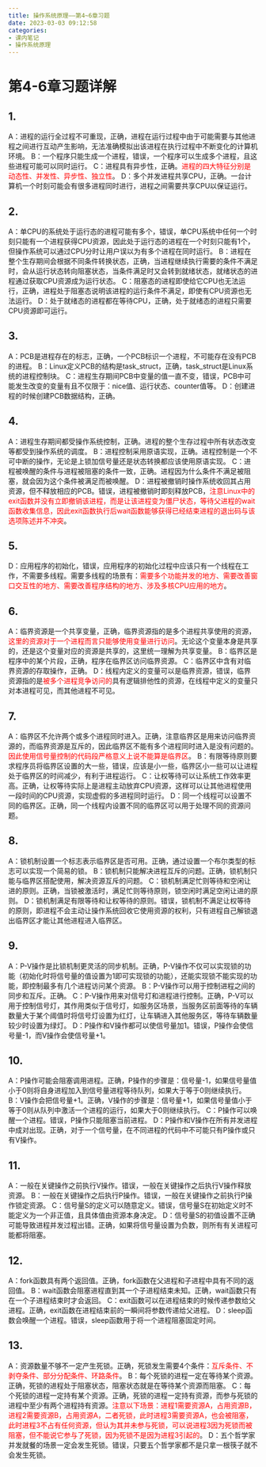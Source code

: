 ```yaml
---
title: 操作系统原理——第4~6章习题
date: 2023-03-03 09:12:58
categories:
- 课内笔记
- 操作系统原理
---
```

# 第4-6章习题详解
## 1.
A：进程的运行全过程不可重现，正确，进程在运行过程中由于可能需要与其他进程之间进行互动产生影响，无法准确模拟出该进程在执行过程中不断变化的计算机环境。
B：一个程序只能生成一个进程，错误，一个程序可以生成多个进程，且这些进程可能可以同时运行。
C：进程具有异步性，正确。<font color=red>进程的四大特征分别是动态性、并发性、异步性、独立性</font>。
D：多个并发进程共享CPU，正确。一台计算机一个时刻可能会有很多进程同时进行，进程之间需要共享CPU以保证运行。

## 2.
A：单CPU的系统处于运行态的进程可能有多个，错误，单CPU系统中任何一个时刻只能有一个进程获得CPU资源，因此处于运行态的进程在一个时刻只能有1个，但操作系统可以通过CPU分时让用户误以为有多个进程在同时运行。
B：进程在整个生存期间会根据不同条件转换状态，正确，当进程继续执行需要的条件不满足时，会从运行状态转向阻塞状态，当条件满足时又会转到就绪状态，就绪状态的进程通过获取CPU资源成为运行状态。
C：阻塞态的进程即使给它CPU也无法运行，正确，进程处于阻塞态说明该进程的运行条件不满足，即使有CPU资源也无法运行。
D：处于就绪态的进程都在等待CPU，正确，处于就绪态的进程只需要CPU资源即可运行。

## 3.
A：PCB是进程存在的标志，正确，一个PCB标识一个进程，不可能存在没有PCB的进程。
B：Linux定义PCB的结构是task_struct，正确，task_struct是Linux系统的进程控制块。
C：进程生存期间PCB中变量的值一直不变，错误，PCB中可能发生改变的变量有且不仅限于：nice值、运行状态、counter值等。
D：创建进程的时候创建PCB数据结构，正确。

## 4.
A：进程生存期间都受操作系统控制，正确。进程的整个生存过程中所有状态改变等都受到操作系统的调度。
B：进程控制采用原语实现，正确。进程控制是一个不可中断的操作，无论是上锁加信号量还是状态转换都应该使用原语实现。
C：进程被唤醒的条件与进程被阻塞的条件一致，正确。进程因为什么条件不满足被阻塞，就会因为这个条件被满足而被唤醒。
D：进程被撤销时操作系统收回其占用资源，但不释放相应的PCB。错误，进程被撤销时即刻释放PCB，<font color=red>注意Linux中的exit函数并没有立即撤销该进程，而是让该进程变为僵尸状态，等待父进程的wait函数收集信息，因此exit函数执行后wait函数能够获得已经结束进程的退出码与该选项陈述并不冲突</font>。

## 5.
D：应用程序的初始化，错误，应用程序的初始化过程中应该只有一个线程在工作，不需要多线程。需要多线程的场景有：<font color=red>需要多个功能并发的地方、需要改善窗口交互性的地方、需要改善程序结构的地方、涉及多核CPU应用的地方</font>。

## 6.
A：临界资源是一个共享变量，正确，临界资源指的是多个进程共享使用的资源，<font color=red>这里的资源对于一个进程而言只能够使用变量进行访问</font>。无论这个变量本身是共享的，还是这个变量对应的资源是共享的，这里统一理解为共享变量。
B：临界区是程序中的某个片段，正确，程序在临界区访问临界资源。
C：临界区中含有对临界资源的存取操作，正确。
D：线程内定义的变量可以是临界资源，错误，临界资源指的是<font color=red>被多个进程竞争访问的</font>具有逻辑排他性的资源，在线程中定义的变量只对本进程可见，而其他进程不可见。

## 7.
A：临界区不允许两个或多个进程同时进入。正确，注意临界区是用来访问临界资源的，而临界资源是互斥的，因此临界区不能有多个进程同时进入是没有问题的。<font color=red>因此使用信号量控制的代码段严格意义上说不能算是临界区</font>。
B：有限等待原则要求程序员将临界区设置的大一些，错误，应该是小一些，临界区小一些可以让进程处于临界区的时间减少，有利于进程运行。
C：让权等待可以让系统工作效率更高。正确，让权等待实际上是进程主动放弃CPU资源，这样可以让其他进程使用一段时间的CPU资源，实现虚假的多进程同时运行。
D：同一个线程可以设置不同的临界区。正确，同一个线程内设置不同的临界区可以用于处理不同的资源问题。

## 8.
A：锁机制设置一个标志表示临界区是否可用。正确，通过设置一个布尔类型的标志可以实现一个简易的锁。
B：锁机制只能解决进程互斥的问题。正确，锁机制只能与临界区搭配使用，解决资源互斥的问题。
C：锁机制满足忙则等待和空闲让进的原则。正确，当锁被激活时，满足忙则等待原则，锁空闲时满足空闲让进的原则。
D：锁机制满足有限等待和让权等待的原则。错误，锁机制不满足让权等待的原则，即进程不会主动让操作系统回收它使用资源的权利，只有进程自己解锁退出临界区才能让其他进程进入临界区。

## 9.
A：P-V操作是比锁机制更灵活的同步机制。正确，P-V操作不仅可以实现锁的功能（初始化时将信号量的值设置为1即可实现锁的功能），还能实现锁不能实现的功能，即控制最多有几个进程访问某个资源。
B：P-V操作可以用于控制进程之间的同步和互斥。正确。
C：P-V操作用来对信号灯和进程进行控制。正确，P-V可以用于控制信号灯，其作用类似于信号灯，如服务区场景，当服务区前面等待的车辆数量大于某个阈值时将信号灯设置为红灯，让车辆进入其他服务区，等待车辆数量较少时设置为绿灯。
D：P操作和V操作都可以使信号量加1。错误，P操作会使信号量-1，而V操作会使信号量+1。

## 10.
A：P操作可能会阻塞调用进程。正确，P操作的步骤是：信号量-1，如果信号量值小于0则将自身进程加入到信号量进程等待队列，如果大于等于0则继续执行。
B：V操作会把信号量+1。正确，V操作的步骤是：信号量+1，如果信号量值小于等于0则从队列中激活一个进程的运行，如果大于0则继续执行。
C：P操作可以唤醒一个进程。错误，P操作只能阻塞当前进程。
D：P操作和V操作在所有并发进程中成对出现。正确，对于一个信号量，在不同进程的代码中不可能只有P操作或只有V操作。

## 11.
A：一般在关键操作之前执行V操作。错误，一般在关键操作之后执行V操作释放资源。
B：一般在关键操作之后执行P操作。错误，一般在关键操作之前执行P操作锁定资源。
C：信号量S的定义可以随意定义。错误，信号量S在初始定义时不能定义为一个非正值，且具体值由资源本身决定。
D：信号量S的初值设置不正确可能导致进程并发过程出错。正确，如果将信号量设置为负数，则所有有关进程可能都将阻塞。

## 12.
A：fork函数具有两个返回值。正确，fork函数在父进程和子进程中具有不同的返回值。
B：wait函数会阻塞进程直到其一个子进程结束未知。正确，wait函数只有在一个子进程结束时才会返回。
C：exit函数可以在进程结束的时候传递参数给父进程。正确，exit函数在进程结束前的一瞬间将参数传递给父进程。
D：sleep函数会唤醒一个进程。错误，sleep函数用于将一个进程阻塞固定时间。

## 13.
A：资源数量不够不一定产生死锁。正确，死锁发生需要4个条件：<font color=red>互斥条件、不剥夺条件、部分分配条件、环路条件</font>。
B：每个死锁的进程一定在等待某个资源。正确，死锁的进程处于阻塞状态，阻塞状态就是在等待某个资源而阻塞。
C：每个死锁的进程一定持有某个资源。正确，死锁的进程一定持有资源，而参与死锁的进程中至少有两个进程持有资源。<font color=red>注意以下场景：进程1需要资源A，占用资源B，进程2需要资源B，占用资源A，二者死锁，此时进程3需要资源A，也会被阻塞，此时进程3不占有任何资源，但认为其并未参与死锁，可以说进程3因为死锁而被阻塞，但不能说它参与了死锁，因为死锁不是因为进程3引起的</font>。
D：五个哲学家并发就餐的场景一定会发生死锁。错误，只要五个哲学家都不是只拿一根筷子就不会发生死锁。

